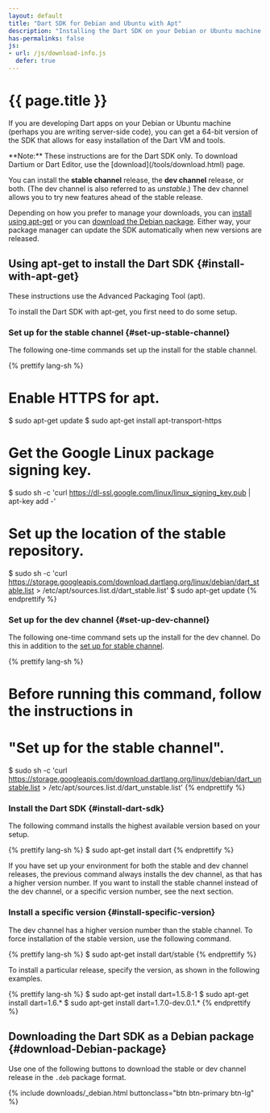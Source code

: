 ```yaml
---
layout: default
title: "Dart SDK for Debian and Ubuntu with Apt"
description: "Installing the Dart SDK on your Debian or Ubuntu machine is easy with Apt."
has-permalinks: false
js:
- url: /js/download-info.js
  defer: true
---
```


# {{ page.title }}

If you are developing Dart apps on your Debian or Ubuntu machine
(perhaps you are writing server-side code),
you can get a 64-bit version of the
SDK that allows for easy installation of the Dart VM and tools.

<aside class="alert alert-info" markdown="1">
**Note:** 
These instructions are for the Dart SDK only. To download Dartium
or Dart Editor, use the [download](/tools/download.html) page.
</aside>

You can install the **stable channel** release, the **dev channel** release,
or both.  (The dev channel is also referred to as _unstable_.)
The dev channel allows you to try new features ahead of the stable release.

Depending on how you prefer to manage your downloads, you can
[install using apt-get](#install-with-apt-get) or you can
[download the Debian package](#download-debian-package). Either way,
your package manager can update the SDK automatically when new
versions are released.

## Using apt-get to install the Dart SDK {#install-with-apt-get}

These instructions use the Advanced Packaging Tool (apt).

To install the Dart SDK with apt-get, you first need to do some setup.

### Set up for the stable channel {#set-up-stable-channel}

The following one-time commands set up the install for the stable channel.

{% prettify lang-sh %}
# Enable HTTPS for apt.
$ sudo apt-get update
$ sudo apt-get install apt-transport-https
# Get the Google Linux package signing key.
$ sudo sh -c 'curl https://dl-ssl.google.com/linux/linux_signing_key.pub | apt-key add -'
# Set up the location of the stable repository.
$ sudo sh -c 'curl https://storage.googleapis.com/download.dartlang.org/linux/debian/dart_stable.list > /etc/apt/sources.list.d/dart_stable.list'
$ sudo apt-get update
{% endprettify %}

### Set up for the dev channel {#set-up-dev-channel}

The following one-time command sets up the install for the dev channel.
Do this in addition to the [set up for stable channel](#set-up-stable-channel).

{% prettify lang-sh %}
# Before running this command, follow the instructions in
# "Set up for the stable channel".
$ sudo sh -c 'curl https://storage.googleapis.com/download.dartlang.org/linux/debian/dart_unstable.list > /etc/apt/sources.list.d/dart_unstable.list'
{% endprettify %}

### Install the Dart SDK {#install-dart-sdk}

The following command installs the highest available version 
based on your setup.

{% prettify lang-sh %}
$ sudo apt-get install dart
{% endprettify %}

If you have set up your environment for both the stable and dev channel
releases, the previous command always installs the dev channel, as that
has a higher version number.
If you want to install the stable channel instead of the dev channel,
or a specific version number, see the next section.

### Install a specific version {#install-specific-version}

The dev channel has a higher version number than the stable channel.
To force installation of the stable version, use the following command.

{% prettify lang-sh %}
$ sudo apt-get install dart/stable
{% endprettify %}

To install a particular release, specify the version,
as shown in the following examples.

{% prettify lang-sh %}
$ sudo apt-get install dart=1.5.8-1
$ sudo apt-get install dart=1.6.*
$ sudo apt-get install dart=1.7.0-dev.0.1.*
{% endprettify %}

## Downloading the Dart SDK as a Debian package {#download-Debian-package}

Use one of the following buttons to download the stable or
dev channel release in the `.deb` package format.

{% include downloads/_debian.html buttonclass="btn btn-primary btn-lg" %}

